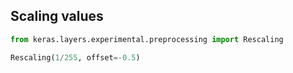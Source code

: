 ## Scaling values

```py
from keras.layers.experimental.preprocessing import Rescaling

Rescaling(1/255, offset=-0.5)
```
